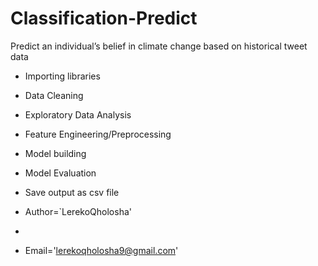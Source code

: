 # Classification-Predict

Predict an individual’s belief in climate change based on historical tweet data

- Importing libraries

- Data Cleaning

- Exploratory Data Analysis

- Feature Engineering/Preprocessing

- Model building

- Model Evaluation

- Save output as csv file

- Author=`LerekoQholosha'
- 
- Email='lerekoqholosha9@gmail.com'
